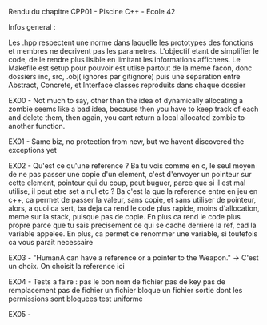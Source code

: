 Rendu du chapitre CPP01 - Piscine C++ - Ecole 42

Infos general : 

Les .hpp respectent une norme dans laquelle les prototypes des fonctions et membres ne decrivent pas les parametres. L'objectif etant de simplifier le code, de le rendre plus lisible en limitant les informations affichees.
Le Makefile est setup pour pouvoir est utlise partout de la meme facon, donc dossiers inc, src, .obj( ignores par gitignore) puis une separation entre Abstract, Concrete, et Interface classes reproduits dans chaque dossier

EX00 - 
Not much to say, other than the idea of dynamically allocating a zombie seems like a bad idea, because then you have to keep track of each and delete them, then again, you cant return a local allocated zombie to another function.

EX01 -
Same biz, no protection from new, but we havent discovered the exceptions yet

EX02 -
Qu'est ce qu'une reference ?
Ba tu vois comme en c, le seul moyen de ne pas passer une copie d'un element, c'est d'envoyer un pointeur sur cette element, pointeur qui du coup, peut buguer, parce que si il est mal utilise, il peut etre set a nul etc ? 
Ba c'est la que la reference entre en jeu en c++, ca permet de passer la valeur, sans copie, et sans utiliser de pointeur, alors, a quoi ca sert, ba deja ca rend le code plus rapide, moins d'allocation, meme sur la stack, puisque pas de copie. En plus ca rend le code plus propre parce que tu sais precisement ce qui se cache derriere la ref, cad la variable appelee.
En plus, ca permet de renommer une variable, si toutefois ca vous parait necessaire

EX03 -
"HumanA can have a reference or a pointer to the Weapon." -> C'est un choix. On choisit la reference ici

EX04 - 
Tests a faire : 
pas le bon nom de fichier
pas de key
pas de remplacement
pas de fichier
un fichier bloque 
un fichier sortie dont les permissions sont bloquees
test uniforme

EX05 -
